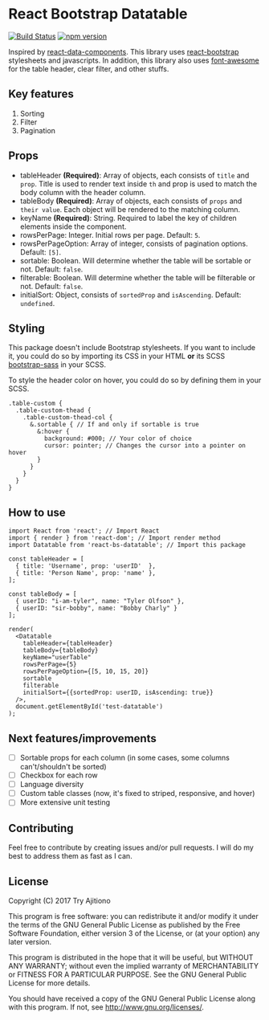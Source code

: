 # React Bootstrap Datatable

[![Build Status](https://travis-ci.org/Imballinst/react-bs-datatable.svg?branch=master)](https://travis-ci.org/Imballinst/react-bs-datatable)
[![npm version](https://badge.fury.io/js/react-bs-datatable.svg)](https://badge.fury.io/js/react-bs-datatable)

Inspired by [react-data-components](https://github.com/carlosrocha/react-data-components). This library uses [react-bootstrap](http://react-bootstrap.github.io/) stylesheets and javascripts. In addition, this library also uses [font-awesome](http://fontawesome.io/) for the table header, clear filter, and other stuffs.

## Key features

1. Sorting
2. Filter
3. Pagination

## Props

* tableHeader **(Required)**: Array of objects, each consists of `title` and `prop`. Title is used to render text inside `th` and prop is used to match the body column with the header column.
* tableBody **(Required)**: Array of objects, each consists of `props` and `their value`. Each object will be rendered to the matching column.
* keyName **(Required)**: String. Required to label the key of children elements inside the component.
* rowsPerPage: Integer. Initial rows per page. Default: `5`.
* rowsPerPageOption: Array of integer, consists of pagination options. Default: `[5]`.
* sortable: Boolean. Will determine whether the table will be sortable or not. Default: `false`.
* filterable: Boolean. Will determine whether the table will be filterable or not. Default: `false`.
* initialSort: Object, consists of `sortedProp` and `isAscending`. Default: `undefined`.

## Styling

This package doesn't include Bootstrap stylesheets. If you want to include it, you could do so by importing its CSS in your HTML **or** its SCSS [bootstrap-sass](https://github.com/twbs/bootstrap-sass) in your SCSS.

To style the header color on hover, you could do so by defining them in your SCSS.

```
.table-custom {
  .table-custom-thead {
    .table-custom-thead-col {
      &.sortable { // If and only if sortable is true
        &:hover {
          background: #000; // Your color of choice
          cursor: pointer; // Changes the cursor into a pointer on hover
        }
      }
    }
  }
}
```

## How to use

```
import React from 'react'; // Import React
import { render } from 'react-dom'; // Import render method
import Datatable from 'react-bs-datatable'; // Import this package

const tableHeader = [
  { title: 'Username', prop: 'userID'  },
  { title: 'Person Name', prop: 'name' },
];

const tableBody = [
  { userID: "i-am-tyler", name: "Tyler Olfson" },
  { userID: "sir-bobby", name: "Bobby Charly" }
];

render(
  <Datatable
    tableHeader={tableHeader}
    tableBody={tableBody}
    keyName="userTable"
    rowsPerPage={5}
    rowsPerPageOption={[5, 10, 15, 20]}
    sortable
    filterable
    initialSort={{sortedProp: userID, isAscending: true}}
  />,
  document.getElementById('test-datatable')
);
```

## Next features/improvements

- [ ] Sortable props for each column (in some cases, some columns can't/shouldn't be sorted)
- [ ] Checkbox for each row
- [ ] Language diversity
- [ ] Custom table classes (now, it's fixed to striped, responsive, and hover)
- [ ] More extensive unit testing

## Contributing

Feel free to contribute by creating issues and/or pull requests. I will do my best to address them as fast as I can.

## License

Copyright (C) 2017 Try Ajitiono

This program is free software: you can redistribute it and/or modify
it under the terms of the GNU General Public License as published by
the Free Software Foundation, either version 3 of the License, or
(at your option) any later version.

This program is distributed in the hope that it will be useful,
but WITHOUT ANY WARRANTY; without even the implied warranty of
MERCHANTABILITY or FITNESS FOR A PARTICULAR PURPOSE.  See the
GNU General Public License for more details.

You should have received a copy of the GNU General Public License
along with this program.  If not, see <http://www.gnu.org/licenses/>.

